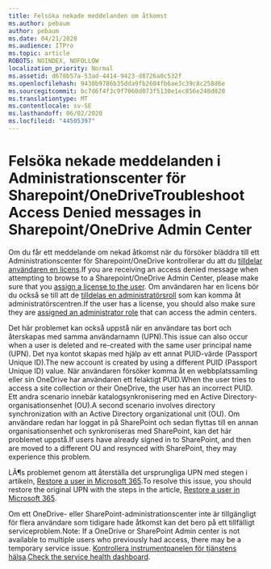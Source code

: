 ```yaml
---
title: Felsöka nekade meddelanden om åtkomst
ms.author: pebaum
author: pebaum
ms.date: 04/21/2020
ms.audience: ITPro
ms.topic: article
ROBOTS: NOINDEX, NOFOLLOW
localization_priority: Normal
ms.assetid: d678b57a-53ad-4414-9423-d8726a0c532f
ms.openlocfilehash: 9430b9786b35dda9fb2604fb6ae3c39c8c258d6e
ms.sourcegitcommit: bc7d6f4f3c9f7060d073f5130e1ec856e248d020
ms.translationtype: MT
ms.contentlocale: sv-SE
ms.lasthandoff: 06/02/2020
ms.locfileid: "44505397"
---
```

# <a name="troubleshoot-access-denied-messages-in-sharepointonedrive-admin-center"></a><span data-ttu-id="397fa-102">Felsöka nekade meddelanden i Administrationscenter för Sharepoint/OneDrive</span><span class="sxs-lookup"><span data-stu-id="397fa-102">Troubleshoot Access Denied messages in Sharepoint/OneDrive Admin Center</span></span>

<span data-ttu-id="397fa-103">Om du får ett meddelande om nekad åtkomst när du försöker bläddra till ett Administrationscenter för Sharepoint/OneDrive kontrollerar du att du [tilldelar användaren en licens](https://docs.microsoft.com/microsoft-365/admin/add-users/add-users).</span><span class="sxs-lookup"><span data-stu-id="397fa-103">If you are receiving an access denied message when attempting to browse to a Sharepoint/OneDrive Admin Center, please make sure that you [assign a license to the user](https://docs.microsoft.com/microsoft-365/admin/add-users/add-users).</span></span> <span data-ttu-id="397fa-104">Om användaren har en licens bör du också se till att de [tilldelas en administratörsroll](hhttps://docs.microsoft.com/microsoft-365/admin/add-users/about-admin-roles) som kan komma åt administratörscentren.</span><span class="sxs-lookup"><span data-stu-id="397fa-104">If the user has a license, you should also make sure they are [assigned an administrator role](hhttps://docs.microsoft.com/microsoft-365/admin/add-users/about-admin-roles) that can access the admin centers.</span></span>

<span data-ttu-id="397fa-105">Det här problemet kan också uppstå när en användare tas bort och återskapas med samma användarnamn (UPN).</span><span class="sxs-lookup"><span data-stu-id="397fa-105">This issue can also occur when a user is deleted and re-created with the same user principal name (UPN).</span></span> <span data-ttu-id="397fa-106">Det nya kontot skapas med hjälp av ett annat PUID-värde (Passport Unique ID).</span><span class="sxs-lookup"><span data-stu-id="397fa-106">The new account is created by using a different PUID (Passport Unique ID) value.</span></span> <span data-ttu-id="397fa-107">När användaren försöker komma åt en webbplatssamling eller sin OneDrive har användaren ett felaktigt PUID.</span><span class="sxs-lookup"><span data-stu-id="397fa-107">When the user tries to access a site collection or their OneDrive, the user has an incorrect PUID.</span></span> <span data-ttu-id="397fa-108">Ett andra scenario innebär katalogsynkronisering med en Active Directory-organisationsenhet (OU).</span><span class="sxs-lookup"><span data-stu-id="397fa-108">A second scenario involves directory synchronization with an Active Directory organizational unit (OU).</span></span> <span data-ttu-id="397fa-109">Om användare redan har loggat in på SharePoint och sedan flyttas till en annan organisationsenhet och synkroniseras med SharePoint, kan det här problemet uppstå.</span><span class="sxs-lookup"><span data-stu-id="397fa-109">If users have already signed in to SharePoint, and then are moved to a different OU and resynced with SharePoint, they may experience this problem.</span></span>

<span data-ttu-id="397fa-110">LÃ¶s problemet genom att återställa det ursprungliga UPN med stegen i artikeln, [Restore a user in Microsoft 365](https://docs.microsoft.com/microsoft-365/admin/add-users/restore-user).</span><span class="sxs-lookup"><span data-stu-id="397fa-110">To resolve this issue, you should restore the original UPN with the steps in the article, [Restore a user in Microsoft 365](https://docs.microsoft.com/microsoft-365/admin/add-users/restore-user).</span></span>

<span data-ttu-id="397fa-111">Om ett OneDrive- eller SharePoint-administrationscenter inte är tillgängligt för flera användare som tidigare hade åtkomst kan det bero på ett tillfälligt serviceproblem.</span><span class="sxs-lookup"><span data-stu-id="397fa-111">Note: If a OneDrive or SharePoint Admin center is not available to multiple users who previously had access, there may be a temporary service issue.</span></span>  <span data-ttu-id="397fa-112">[Kontrollera instrumentpanelen för tjänstens hälsa](https://portal.office.com/adminportal/home#/servicehealth).</span><span class="sxs-lookup"><span data-stu-id="397fa-112">[Check the service health dashboard](https://portal.office.com/adminportal/home#/servicehealth).</span></span>


